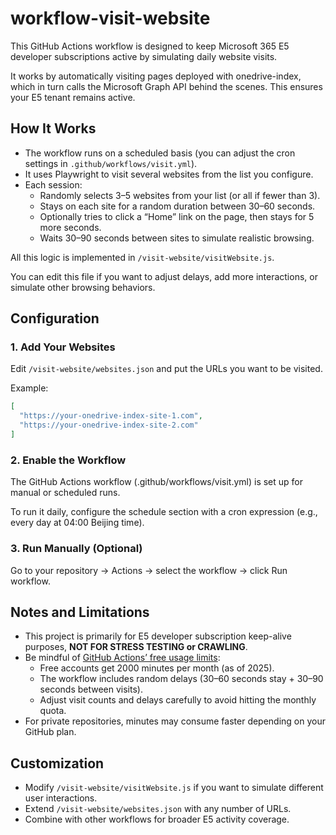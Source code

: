 # workflow-visit-website

This GitHub Actions workflow is designed to keep Microsoft 365 E5 developer subscriptions active by simulating daily website visits.

It works by automatically visiting pages deployed with onedrive-index, which in turn calls the Microsoft Graph API behind the scenes. This ensures your E5 tenant remains active.

## How It Works

  - The workflow runs on a scheduled basis (you can adjust the cron settings in `.github/workflows/visit.yml`).
  - It uses Playwright to visit several websites from the list you configure.
  - Each session:
    - Randomly selects 3–5 websites from your list (or all if fewer than 3).
    - Stays on each site for a random duration between 30–60 seconds.
    - Optionally tries to click a “Home” link on the page, then stays for 5 more seconds.
    - Waits 30–90 seconds between sites to simulate realistic browsing.

All this logic is implemented in `/visit-website/visitWebsite.js`.

You can edit this file if you want to adjust delays, add more interactions, or simulate other browsing behaviors.

## Configuration

### 1. Add Your Websites

Edit `/visit-website/websites.json` and put the URLs you want to be visited.

Example:
```json
[
  "https://your-onedrive-index-site-1.com",
  "https://your-onedrive-index-site-2.com"
]
```

### 2. Enable the Workflow

The GitHub Actions workflow (.github/workflows/visit.yml) is set up for manual or scheduled runs.

To run it daily, configure the schedule section with a cron expression (e.g., every day at 04:00 Beijing time).

### 3. Run Manually (Optional)

Go to your repository → Actions → select the workflow → click Run workflow.

## Notes and Limitations

  - This project is primarily for E5 developer subscription keep-alive purposes, **NOT FOR STRESS TESTING or CRAWLING**.
  - Be mindful of [GitHub Actions’ free usage limits](https://docs.github.com/en/actions/reference/limits):
    - Free accounts get 2000 minutes per month (as of 2025).
    - The workflow includes random delays (30–60 seconds stay + 30–90 seconds between visits).
    - Adjust visit counts and delays carefully to avoid hitting the monthly quota.
  - For private repositories, minutes may consume faster depending on your GitHub plan.

## Customization

  - Modify `/visit-website/visitWebsite.js` if you want to simulate different user interactions.
  - Extend `/visit-website/websites.json` with any number of URLs.
  - Combine with other workflows for broader E5 activity coverage.
